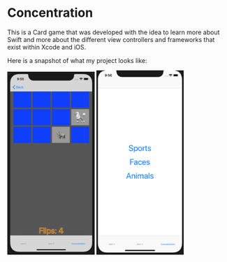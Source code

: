 # Concentration


This is a Card game that was developed with the idea to learn more about Swift and more about the different view controllers and frameworks that exist within Xcode and iOS.

Here is a snapshot of what my project looks like:


<img src="https://github.com/mk374/Concentration/blob/master/images/Screen%20Shot%202019-08-27%20at%209.55.15%20PM.png" width="200">
<img src="https://github.com/mk374/Concentration/blob/master/images/Screen%20Shot%202019-08-27%20at%209.56.55%20PM.png" width="200">
